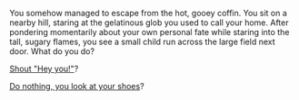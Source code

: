 You somehow managed to escape from the hot, gooey coffin.  You sit on a nearby hill, staring at the gelatinous
glob you used to call your home.  After pondering momentarily about your own personal fate while staring into
the tall, sugary flames, you see a small child run across the large field next door.
What do you do?

[Shout "Hey you!"](shout/child-wave.md)?

[Do nothing, you look at your shoes](nothing/nothing.md)?